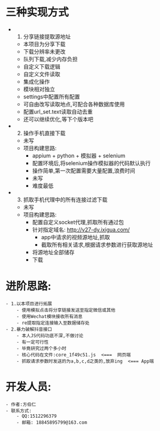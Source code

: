 #  三种实现方式
- 1. 分享链接提取源地址
    - 本项目为分享下载
    - 下载分辨率未更改
    - 队列下载,减少内存负担
    - 自定义下载逻辑
    - 自定义文件读取
    - 集成化操作
    - 模块相对独立
    - settings中配置所有配置
    - 可自由改写读取地点,可配合各种数据库使用
    - 配置url_set.text读取自动去重
    - 还可以继续优化,等下个版本吧
- 2. 操作手机直接下载
    - 未写
    - 项目构建思路:
        - appium + python + 模拟器 + selenium
        - 配置环境后,将selenium操作模拟器的代码默认执行
        - 操作简单,第一次配置需要大量配置,浪费时间
        - 未写
        - 难度最低
- 3. 抓取手机代理中的所有连接过滤下载
    - 未写
    - 项目构建思路:
        - 配置自定义socket代理,抓取所有通过包
        - 针对指定域名: http://v27-dy.ixigua.com/
            - app中请求的视频源地址,抓取
            - 截取所有相关请求,根据请求参数进行获取源地址
        - 将源地址全部储存
        - 下载
        
#  进阶思路:
    - 1.以本项目进行拓展
        - 使用模拟点击将分享链接发送至指定微信或其他
        - 使用Wechat模块接收所有消息
        - re提取指定连接输入至数据储存处
    - 2.暴力破解抖音接口
        - 本人JS代码功底不深,不做讨论
        - 有一定可行性
        - 毕竟研究过两个多小时
        - 核心代码在文件:core_1f49c51.js  <===  网页端
        - 抓取请求参数时发送的为a,b,c,d之类的,放弃ing  <=== App端
#  开发人员:
    - 作者:方伯仁
    - 联系方式: 
        - QQ:1512296379
        - 邮箱: 18845895799@163.com
    